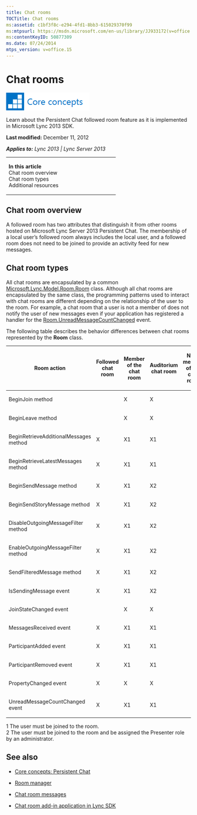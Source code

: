 ```yaml
---
title: Chat rooms
TOCTitle: Chat rooms
ms:assetid: c1bf3f8c-e294-4fd1-8bb3-615029370f99
ms:mtpsurl: https://msdn.microsoft.com/en-us/library/JJ933172(v=office.15)
ms:contentKeyID: 50877309
ms.date: 07/24/2014
mtps_version: v=office.15
---
```


# Chat rooms

![Core concepts](images/JJ933133.mod_icon_CoreConcepts_long(Office.15).png "Core concepts")

Learn about the Persistent Chat followed room feature as it is implemented in Microsoft Lync 2013 SDK.

**Last modified:** December 11, 2012

***Applies to:** Lync 2013 | Lync Server 2013*

<table>
<colgroup>
<col style="width: 50%" />
<col style="width: 50%" />
</colgroup>
<tbody>
<tr class="odd">
<td><p></p>
<p><strong>In this article</strong><br />
Chat room overview<br />
Chat room types<br />
Additional resources</p></td>
<td><p></p>
<p></p></td>
</tr>
</tbody>
</table>

## Chat room overview

A followed room has two attributes that distinguish it from other rooms hosted on Microsoft Lync Server 2013 Persistent Chat. The membership of a local user’s followed room always includes the local user, and a followed room does not need to be joined to provide an activity feed for new messages.

## Chat room types

All chat rooms are encapsulated by a common [Microsoft.Lync.Model.Room.Room](https://msdn.microsoft.com/en-us/library/jj266467\(v=office.15\)) class. Although all chat rooms are encapsulated by the same class, the programming patterns used to interact with chat rooms are different depending on the relationship of the user to the room. For example, a chat room that a user is not a member of does not notify the user of new messages even if your application has registered a handler for the [Room.UnreadMessageCountChanged](https://msdn.microsoft.com/en-us/library/jj268191\(v=office.15\)) event.

The following table describes the behavior differences between chat rooms represented by the **Room** class.

<table>
<colgroup>
<col style="width: 20%" />
<col style="width: 20%" />
<col style="width: 20%" />
<col style="width: 20%" />
<col style="width: 20%" />
</colgroup>
<thead>
<tr class="header">
<th><p>Room action</p></th>
<th><p>Followed chat room</p></th>
<th><p>Member of the chat room</p></th>
<th><p>Auditorium chat room</p></th>
<th><p>Not a member of the chat room</p></th>
</tr>
</thead>
<tbody>
<tr class="odd">
<td><p>BeginJoin method</p></td>
<td><p></p></td>
<td><p>X</p></td>
<td><p>X</p></td>
<td><p></p></td>
</tr>
<tr class="even">
<td><p>BeginLeave method</p></td>
<td><p></p></td>
<td><p>X</p></td>
<td><p>X</p></td>
<td><p></p></td>
</tr>
<tr class="odd">
<td><p>BeginRetrieveAdditionalMessages method</p></td>
<td><p>X</p></td>
<td><p>X1</p></td>
<td><p>X1</p></td>
<td><p></p></td>
</tr>
<tr class="even">
<td><p>BeginRetrieveLatestMessages method</p></td>
<td><p>X</p></td>
<td><p>X1</p></td>
<td><p>X1</p></td>
<td><p></p></td>
</tr>
<tr class="odd">
<td><p>BeginSendMessage method</p></td>
<td><p>X</p></td>
<td><p>X1</p></td>
<td><p>X2</p></td>
<td><p></p></td>
</tr>
<tr class="even">
<td><p>BeginSendStoryMessage method</p></td>
<td><p>X</p></td>
<td><p>X1</p></td>
<td><p>X2</p></td>
<td><p></p></td>
</tr>
<tr class="odd">
<td><p>DisableOutgoingMessageFilter method</p></td>
<td><p>X</p></td>
<td><p>X1</p></td>
<td><p>X2</p></td>
<td><p></p></td>
</tr>
<tr class="even">
<td><p>EnableOutgoingMessageFilter method</p></td>
<td><p>X</p></td>
<td><p>X1</p></td>
<td><p>X2</p></td>
<td><p></p></td>
</tr>
<tr class="odd">
<td><p>SendFilteredMessage method</p></td>
<td><p>X</p></td>
<td><p>X1</p></td>
<td><p>X2</p></td>
<td><p></p></td>
</tr>
<tr class="even">
<td><p>IsSendingMessage event</p></td>
<td><p>X</p></td>
<td><p>X1</p></td>
<td><p>X2</p></td>
<td><p></p></td>
</tr>
<tr class="odd">
<td><p>JoinStateChanged event</p></td>
<td><p></p></td>
<td><p>X</p></td>
<td><p>X</p></td>
<td><p></p></td>
</tr>
<tr class="even">
<td><p>MessagesReceived event</p></td>
<td><p>X</p></td>
<td><p>X1</p></td>
<td><p>X1</p></td>
<td><p></p></td>
</tr>
<tr class="odd">
<td><p>ParticipantAdded event</p></td>
<td><p>X</p></td>
<td><p>X1</p></td>
<td><p>X1</p></td>
<td><p></p></td>
</tr>
<tr class="even">
<td><p>ParticipantRemoved event</p></td>
<td><p>X</p></td>
<td><p>X1</p></td>
<td><p>X1</p></td>
<td><p></p></td>
</tr>
<tr class="odd">
<td><p>PropertyChanged event</p></td>
<td><p>X</p></td>
<td><p>X</p></td>
<td><p>X</p></td>
<td><p></p></td>
</tr>
<tr class="even">
<td><p>UnreadMessageCountChanged event</p></td>
<td><p>X</p></td>
<td><p>X1</p></td>
<td><p>X1</p></td>
<td><p></p></td>
</tr>
</tbody>
</table>

1 The user must be joined to the room.  
2 The user must be joined to the room and be assigned the Presenter role by an administrator.

## See also

  - [Core concepts: Persistent Chat](core-concepts-persistent-chat.md)

  - [Room manager](room-manager.md)

  - [Chat room messages](chat-room-messages.md)

  - [Chat room add-in application in Lync SDK](chat-room-add-in-application-in-lync-sdk.md)

